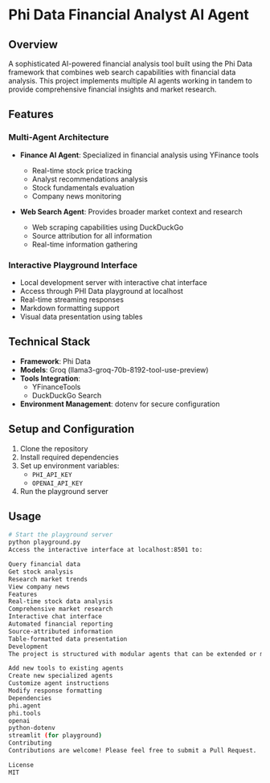 # Phi Data Financial Analyst AI Agent

## Overview
A sophisticated AI-powered financial analysis tool built using the Phi Data framework that combines web search capabilities with financial data analysis. This project implements multiple AI agents working in tandem to provide comprehensive financial insights and market research.

## Features

### Multi-Agent Architecture
- **Finance AI Agent**: Specialized in financial analysis using YFinance tools
  - Real-time stock price tracking
  - Analyst recommendations analysis
  - Stock fundamentals evaluation
  - Company news monitoring
  
- **Web Search Agent**: Provides broader market context and research
  - Web scraping capabilities using DuckDuckGo
  - Source attribution for all information
  - Real-time information gathering

### Interactive Playground Interface
- Local development server with interactive chat interface
- Access through PHI Data playground at localhost
- Real-time streaming responses
- Markdown formatting support
- Visual data presentation using tables

## Technical Stack
- **Framework**: Phi Data
- **Models**: Groq (llama3-groq-70b-8192-tool-use-preview)
- **Tools Integration**:
  - YFinanceTools
  - DuckDuckGo Search
- **Environment Management**: dotenv for secure configuration

## Setup and Configuration
1. Clone the repository
2. Install required dependencies
3. Set up environment variables:
   - `PHI_API_KEY`
   - `OPENAI_API_KEY`
4. Run the playground server

## Usage
```bash
# Start the playground server
python playground.py
Access the interactive interface at localhost:8501 to:

Query financial data
Get stock analysis
Research market trends
View company news
Features
Real-time stock data analysis
Comprehensive market research
Interactive chat interface
Automated financial reporting
Source-attributed information
Table-formatted data presentation
Development
The project is structured with modular agents that can be extended or modified:

Add new tools to existing agents
Create new specialized agents
Customize agent instructions
Modify response formatting
Dependencies
phi.agent
phi.tools
openai
python-dotenv
streamlit (for playground)
Contributing
Contributions are welcome! Please feel free to submit a Pull Request.

License
MIT
